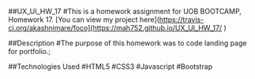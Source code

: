 ##UX_UI_HW_17
#This is a homework assignment for UOB BOOTCAMP, Homework 17. 
[You can view my project here](https://travis-ci.org/akashnimare/foco](https://mah752.github.io/UX_UI_HW_17/ )

##Description
#The purpose of this homework was to code landing page for portfolio.;

##Technologies Used
#HTML5
#CSS3
#Javascript
#Bootstrap
